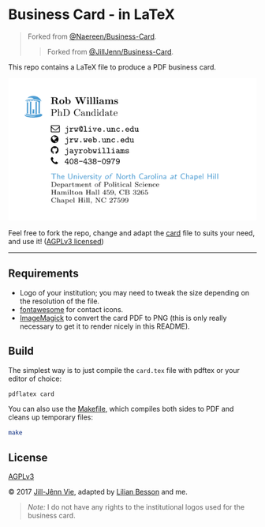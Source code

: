 # Business Card - in LaTeX

> Forked from [@Naereen/Business-Card](https://GitHub.com/Naereen/Business-Card).
> > Forked from [@JillJenn/Business-Card](https://github.com/JillJenn/Business-Card).

This repo contains a LaTeX file to produce a PDF business card.

![](card.png)

Feel free to fork the repo, change and adapt the [card](card.tex) file to suits your need, and use it! ([AGPLv3 licensed](https://www.gnu.org/licenses/agpl-3.0.en.html))

----



## Requirements
- Logo of your institution; you may need to tweak the size depending on the resolution of the file.
- [fontawesome](https://ctan.org/pkg/fontawesome?lang=en) for contact icons.
- [ImageMagick](https://www.imagemagick.org/) to convert the card PDF to PNG (this is only really necessary to get it to render nicely in this README).



## Build
The simplest way is to just compile the `card.tex` file with pdftex or your editor of choice:
```bash
pdflatex card
```

You can also use the [Makefile](Makefile), which compiles both sides to PDF and cleans up temporary files:
```bash
make
```


## License
[AGPLv3](https://www.gnu.org/licenses/agpl-3.0.en.html)

© 2017 [Jill-Jênn Vie](https://GitHub.com/JillJenn/business-card), adapted by [Lilian Besson](https://GitHub.com/Naereen/Business-Card) and me.

> *Note:* I do not have any rights to the institutional logos used for the business card.
